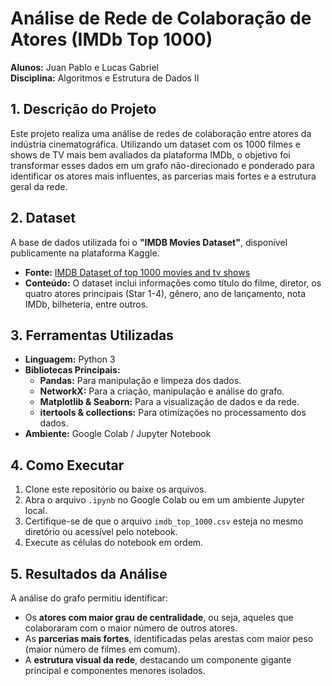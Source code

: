 # Análise de Rede de Colaboração de Atores (IMDb Top 1000)

**Alunos:** Juan Pablo e Lucas Gabriel  
**Disciplina:** Algoritmos e Estrutura de Dados II

## 1. Descrição do Projeto

Este projeto realiza uma análise de redes de colaboração entre atores da indústria cinematográfica. Utilizando um dataset com os 1000 filmes e shows de TV mais bem avaliados da plataforma IMDb, o objetivo foi transformar esses dados em um grafo não-direcionado e ponderado para identificar os atores mais influentes, as parcerias mais fortes e a estrutura geral da rede.

## 2. Dataset

A base de dados utilizada foi o **"IMDB Movies Dataset"**, disponível publicamente na plataforma Kaggle.

- **Fonte:** [IMDB Dataset of top 1000 movies and tv shows](https://www.kaggle.com/datasets/harshitshankhdhar/imdb-dataset-of-top-1000-movies-and-tv-shows)
- **Conteúdo:** O dataset inclui informações como título do filme, diretor, os quatro atores principais (Star 1-4), gênero, ano de lançamento, nota IMDb, bilheteria, entre outros.

## 3. Ferramentas Utilizadas

- **Linguagem:** Python 3
- **Bibliotecas Principais:**
  - **Pandas:** Para manipulação e limpeza dos dados.
  - **NetworkX:** Para a criação, manipulação e análise do grafo.
  - **Matplotlib & Seaborn:** Para a visualização de dados e da rede.
  - **itertools & collections:** Para otimizações no processamento dos dados.
- **Ambiente:** Google Colab / Jupyter Notebook

## 4. Como Executar

1.  Clone este repositório ou baixe os arquivos.
2.  Abra o arquivo `.ipynb` no Google Colab ou em um ambiente Jupyter local.
3.  Certifique-se de que o arquivo `imdb_top_1000.csv` esteja no mesmo diretório ou acessível pelo notebook.
4.  Execute as células do notebook em ordem.

## 5. Resultados da Análise

A análise do grafo permitiu identificar:
- Os **atores com maior grau de centralidade**, ou seja, aqueles que colaboraram com o maior número de outros atores.
- As **parcerias mais fortes**, identificadas pelas arestas com maior peso (maior número de filmes em comum).
- A **estrutura visual da rede**, destacando um componente gigante principal e componentes menores isolados.

